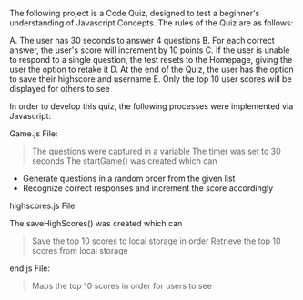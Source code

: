 The following project is a Code Quiz, designed to test a beginner's understanding of Javascript Concepts. The rules of the Quiz are as follows:

A. The user has 30 seconds to answer 4 questions
B. For each correct answer, the user's score will increment by 10 points
C. If the user is unable to respond to a single question, the test resets to the Homepage, giving the user the option to retake it
D. At the end of the Quiz, the user has the option to save their highscore and username
E. Only the top 10 user scores will be displayed for others to see

In order to develop this quiz, the following processes were implemented via Javascript:

Game.js File:

>The questions were captured in a variable
>The timer was set to 30 seconds
>The startGame() was created which can 
* Generate questions in a random order from the given list
* Recognize correct responses and increment the score accordingly 

highscores.js File:

The saveHighScores() was created which can
>Save the top 10 scores to local storage in order
>Retrieve the top 10 scores from local storage 

end.js File:

>Maps the top 10 scores in order for users to see
